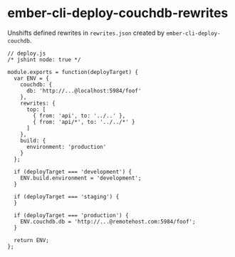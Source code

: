 # ember-cli-deploy-couchdb-rewrites

Unshifts defined rewrites in `rewrites.json` created by `ember-cli-deploy-couchdb`.

```
// deploy.js
/* jshint node: true */

module.exports = function(deployTarget) {
  var ENV = {
    couchdb: {
      db: 'http://...@localhost:5984/foof'
    },
    rewrites: {
      top: [
        { from: 'api', to: '../..' },
        { from: 'api/*', to: '../../*' }
      ]
    },
    build: {
      environment: 'production'
    }
  };

  if (deployTarget === 'development') {
    ENV.build.environment = 'development';
  }

  if (deployTarget === 'staging') {
  }

  if (deployTarget === 'production') {
    ENV.couchdb.db = 'http://...@remotehost.com:5984/foof';
  }

  return ENV;
};
```
